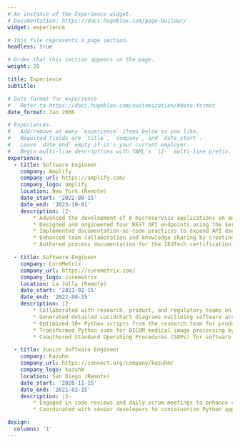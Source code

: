 ```yaml
---
# An instance of the Experience widget.
# Documentation: https://docs.hugoblox.com/page-builder/
widget: experience

# This file represents a page section.
headless: true

# Order that this section appears on the page.
weight: 20

title: Experience
subtitle:

# Date format for experience
#   Refer to https://docs.hugoblox.com/customization/#date-format
date_format: Jan 2006

# Experiences.
#   Add/remove as many `experience` items below as you like.
#   Required fields are `title`, `company`, and `date_start`.
#   Leave `date_end` empty if it's your current employer.
#   Begin multi-line descriptions with YAML's `|2-` multi-line prefix.
experience:
  - title: Software Engineer
    company: Amplify
    company_url: https://amplify.com/
    company_logo: amplify
    location: New York (Remote)
    date_start: '2022-08-15'
    date_end: '2023-10-01'
    description: |2-
        * Advanced the development of 6 microservice applications on an agile, back-end team.
        * Designed and engineered four REST API endpoints using the Serverless and FastAPI frameworks with Python to build an internal troubleshooting tool. 
        * Implemented documentation-as-code practices to expand API documentation in Swagger, facilitating easier access and understanding for cross-functional teams. 
        * Enhanced team collaboration and knowledge sharing by creating software tutorials and documentation for new features, expanding the team's Google Drive repository.
        * Authored process documentation for the 1EdTech certification process for compliance with the Learning Tools Interoperability (LTI) standard.

  - title: Software Engineer
    company: CureMetrix
    company_url: https://curemetrix.com/
    company_logo: curemetrix
    location: La Jolla (Remote)
    date_start: '2021-02-15'
    date_end: '2022-08-15'
    description: |2-
        * Collaborated with research, product, and regulatory teams on developing four medical CAD AI software products for mammography analysis using a waterfall methodology.
        * Generated detailed Lucidchart diagrams outlining software architecture and workflows to support three ongoing FDA submissions.
        * Optimized 10+ Python scripts from the research team for production, improving overall software quality, speed, and maintenance. 
        * Transformed Python code for DICOM medical image processing by consolidating over 30 raw scripts into four packages, enhancing cross-team usability and software maintenance. 
        * Coauthored Standard Operating Procedures (SOPs) for software processes with the quality team, resulting in increased compliance and enhanced audit readiness. 

  - title: Junior Software Engineer
    company: Kazuhm
    company_url: https://connect.org/company/kazuhm/
    company_logo: kazuhm
    location: San Diego (Remote)
    date_start: '2020-11-15'
    date_end: '2021-02-15'
    description: |2-
        * Engaged in code reviews and daily scrum meetings to enhance collaboration and maintain high code quality within a small agile team.
        * Coordinated with senior developers to containerize Python applications with Docker and integrate into distributed workflows, facilitating student density monitoring on a college campus from four Raspberry Pi devices during the COVID-19 pandemic.

design:
  columns: '1'
---
```

